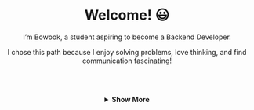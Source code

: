 <div align="center">

# Welcome! 😃 

I’m Bowook, a student aspiring to become a Backend Developer.

I chose this path because I enjoy solving problems, love thinking, and find communication fascinating!

<br/><br/>

<details>
  <summary><strong>Show More</strong></summary>
  
  ### 🐾 My GitAnimals

  <a href="https://github.com/devxb/gitanimals">
      <img src="https://render.gitanimals.org/farms/bowook" alt="gitanimals" />
  </a>
  
</details>


</div>
